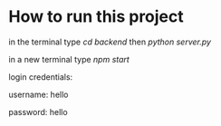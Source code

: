 # How to run this project

in the terminal type *cd backend* then *python server.py*


in a new terminal type *npm start*

login credentials:


username: hello


password: hello
